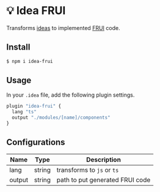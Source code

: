 # 💡 Idea FRUI

Transforms [ideas](https://github.com/OSSPhilippines/idea) to 
implemented [FRUI](https://frui.js.org/) code.

## Install

```bash
$ npm i idea-frui
```

## Usage

In your `.idea` file, add the following plugin settings.

```js
plugin "idea-frui" {
  lang "ts"
  output "./modules/[name]/components"
}
```

## Configurations

| Name   | Type   | Description                     |
|--------|--------|---------------------------------|
| lang   | string | transforms to `js` or `ts`      |
| output | string | path to put generated FRUI code |
